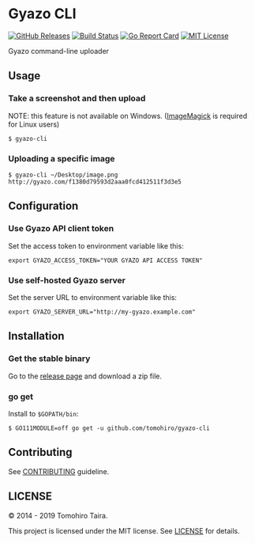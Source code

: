 Gyazo CLI
================================================================================

[![GitHub Releases](https://img.shields.io/github/release/tomohiro/gyazo-cli.svg?style=flat-square)](https://github.com/tomohiro/gyazo-cli/releases)
[![Build Status](https://img.shields.io/travis/com/tomohiro/gyazo-cli.svg?style=flat-square)](https://travis-ci.com/tomohiro/gyazo-cli)
[![Go Report Card](https://goreportcard.com/badge/github.com/tomohiro/gyazo-cli?style=flat-square)](https://goreportcard.com/report/github.com/tomohiro/gyazo-cli)
[![MIT License](http://img.shields.io/badge/license-MIT-blue.svg?style=flat-square)](https://github.com/tomohiro/gyazo-cli/blob/master/LICENSE)

Gyazo command-line uploader


Usage
--------------------------------------------------------------------------------

### Take a screenshot and then upload

NOTE: this feature is not available on Windows. ([ImageMagick](http://www.imagemagick.org/script/index.php) is required for Linux users)

```
$ gyazo-cli
```


### Uploading a specific image

```
$ gyazo-cli ~/Desktop/image.png
http://gyazo.com/f1380d79593d2aaa0fcd412511f3d3e5
```


Configuration
--------------------------------------------------------------------------------

### Use Gyazo API client token

Set the access token to environment variable like this:

```
export GYAZO_ACCESS_TOKEN="YOUR GYAZO API ACCESS TOKEN"
```


### Use self-hosted Gyazo server

Set the server URL to environment variable like this:

```
export GYAZO_SERVER_URL="http://my-gyazo.example.com"
```


Installation
--------------------------------------------------------------------------------

### Get the stable binary

Go to the [release page](https://github.com/tomohiro/gyazo-cli/releases) and download a zip file.


### go get

Install to `$GOPATH/bin`:

```
$ GO111MODULE=off go get -u github.com/tomohiro/gyazo-cli
```


Contributing
--------------------------------------------------------------------------------

See [CONTRIBUTING](CONTRIBUTING.md) guideline.


LICENSE
--------------------------------------------------------------------------------

&copy; 2014 - 2019 Tomohiro Taira.

This project is licensed under the MIT license. See [LICENSE](LICENSE) for details.
